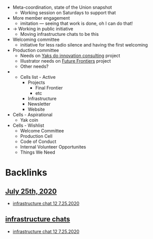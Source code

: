 - Meta-coordination, state of the Union snapshot
    - Working session on Saturdays to support that 
- More member engagement
    - imitation — seeing that work is done, oh I can do that!
- -> Working in public initiative
    - Moving infrastructure chats to be this 
- Welcoming committee 
    - initiative for less radio silence and having the first welcoming 
- Production committee
    - Needs on [Yaks do innovation consulting](<Yaks do innovation consulting.md>) project
    - Illustrator needs on [Future Frontiers](<Future Frontiers.md>) project
    - Other needs?
- - Cells list - Active
    - Projects
        - Final Frontier
        - etc
    - Infrastructure
    - Newsletter
    - Website
- Cells - Aspirational
    - Yak coin
- Cells - Wishlist
    - Welcome Committee
    - Production Cell
    - Code of Conduct
    - Internal Volunteer Opportunites
    - Things We Need

# Backlinks
## [July 25th, 2020](<July 25th, 2020.md>)
- [infrastructure chat 12 7.25.2020](<infrastructure chat 12 7.25.2020.md>)

## [infrastructure chats](<infrastructure chats.md>)
- [infrastructure chat 12 7.25.2020](<infrastructure chat 12 7.25.2020.md>)

